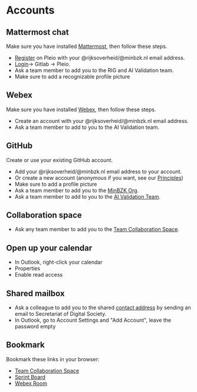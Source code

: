 # Accounts

## Mattermost chat

Make sure you have installed [Mattermost](Dev-machine.md), then follow these steps.

- [Register](https://realisatieibds.pleio.nl/register) on Pleio with your @rijksoverheid/@minbzk.nl email address.
- [Login](https://digilab.overheid.nl/chat/login)-> Gitlab -> Pleio.
- Ask a team member to add you to the RIG and AI Validation team.
- Make sure to add a recognizable profile picture

## Webex

Make sure you have installed [Webex](Dev-machine.md), then follow these steps.

- Create an account with your @rijksoverheid/@minbzk.nl email address.
- Ask a team member to add to you to the AI Validation team.

## GitHub

Create or use your existing GitHub account.

- Add your @rijksoverheid/@minbzk.nl email address to your account.
- Or create a new account (anonymous if you want, see our [Principles](../Principles.md))
- Make sure to add a profile picture
- Ask a team member to add you to the [MinBZK Org](https://github.com/orgs/MinBZK).
- Ask a team member to add to you to the [AI Validation Team](https://github.com/orgs/MinBZK/teams/ai-validation-team).

## Collaboration space

- Ask any team member to add you to the [Team Collaboration Space](https://www.samenwerkruimten.nl/teamsites/ai-validatie-team).

## Open up your calendar

- In Outlook, right-click your calendar
- Properties
- Enable read access

## Shared mailbox

- Ask a colleague to add you to the shared [contact address](../../About/contact.md) by sending an email to Secretariat
  of Digital Society.
- In Outlook, go to Account Settings and "Add Account", leave the password empty

## Bookmark

Bookmark these links in your browser:

- [Team Collaboration Space](https://www.samenwerkruimten.nl/teamsites/ai-validatie-team)
- [Sprint Board](https://github.com/orgs/MinBZK/projects/7)
- [Webex Room](https://rijksvideo.webex.com/rijksvideo-du/j.php?MTID=mefba1dbb67959de6461040f02aadf353)
